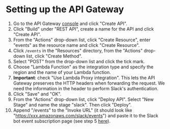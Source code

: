 # Setting up the API Gateway

1. Go to the API Gateway [console](https://console.aws.amazon.com/apigateway) and click "Create API".
2. Click "Build" under "REST API", create a name for the API and click "Create API".
3. From the "Actions" drop-down list, click "Create Resource", enter "events" as the resource name and click "Create Resource".
4. Click `/events` in the "Resources" directory, from the "Actions" drop-down list, click "Create Method".
5. Select "POST" from the drop-down list and click the tick mark.
6. Choose "Lambda Function" as the integration type and specify the region and the name of your Lambda function.
7. **Important**: check "Use Lambda Proxy integration". This lets the API Gateway preserves the HTTP headers when forwarding the request. We need the information in the header to perform Slack's authentication.
8. Click "Save" and "OK".
9. From the "Actions" drop-down list, click "Deploy API". Select "New Stage" and name the stage "slack". Then click "Deploy".
10. Append "/events" to the "Invoke URL" (it should look like "https://xxx.amazonaws.com/slack/events") and paste it to the Slack bot event subscription page (see step 5 [here](https://github.com/cw75/torchMojiBot/tree/master/slack)).
